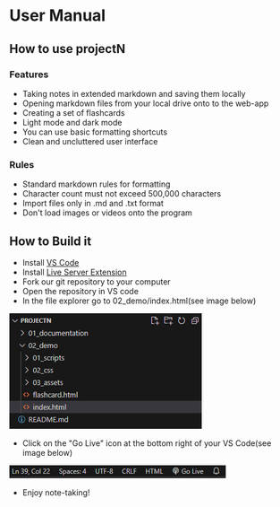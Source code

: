 # User Manual

## How to use projectN

### Features
- Taking notes in extended markdown and saving them locally
- Opening markdown files from your local drive onto to the web-app
- Creating a set of flashcards
- Light mode and dark mode
- You can use basic formatting shortcuts
- Clean and uncluttered user interface

### Rules
- Standard markdown rules for formatting
- Character count must not exceed 500,000 characters
- Import files only in .md and .txt format
- Don't load images or videos onto the program

## How to Build it

- Install [VS Code](https://code.visualstudio.com/)
- Install [Live Server Extension](https://marketplace.visualstudio.com/items?itemName=ritwickdey.LiveServer)
- Fork our git repository to your computer
- Open the repository in VS code
- In the file explorer go to 02_demo/index.html(see image below)

![demo_folder](imgs/demo_folder.png)

- Click on the "Go Live" icon at the bottom right of your VS Code(see image below)

![live_server](imgs/live_server.png)

- Enjoy note-taking!
